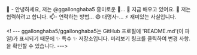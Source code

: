 👋 - 안녕하세요, 저는 @ggallonghaba5
  흥미로운 👀...
  🌱 지금 배우고 있어요.
  💞️ 저는 협력하려고 합니다.
📫- 연락하는 방법...
😄 대명사-...
⚡ 재미있는 사실입니다.

<! ---
ggallonghaba5/ggallonghaba5는 GitHub 프로필에 'README.md'(이 파일)가 표시되기 때문에 ✨ 특수 ✨ 저장소입니다.
미리보기 링크를 클릭하여 변경 사항.을 확인할 수 있습니다.
--->
